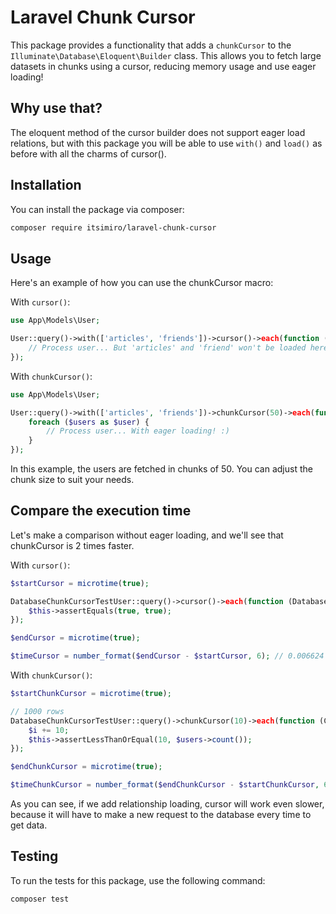 # Laravel Chunk Cursor

This package provides a functionality that adds a `chunkCursor` to the `Illuminate\Database\Eloquent\Builder` class. This allows you to fetch large datasets in chunks using a cursor, reducing memory usage and use eager loading!

## Why use that?

The eloquent method of the cursor builder does not support eager load relations, but with this package you will be able to use `with()` and `load()` as before with all the charms of cursor().

## Installation

You can install the package via composer:

```bash
composer require itsimiro/laravel-chunk-cursor
```

## Usage
Here's an example of how you can use the chunkCursor macro:

With `cursor()`:

```php
use App\Models\User;

User::query()->with(['articles', 'friends'])->cursor()->each(function (User $users) {
    // Process user... But 'articles' and 'friend' won't be loaded here :(
});
```

With `chunkCursor()`:

```php
use App\Models\User;

User::query()->with(['articles', 'friends'])->chunkCursor(50)->each(function (Collection $users) {
    foreach ($users as $user) {
        // Process user... With eager loading! :)
    }
});
```

In this example, the users are fetched in chunks of 50. You can adjust the chunk size to suit your needs.

## Compare the execution time

Let's make a comparison without eager loading, and we'll see that chunkCursor is 2 times faster.

With `cursor()`:

```php
$startCursor = microtime(true);

DatabaseChunkCursorTestUser::query()->cursor()->each(function (DatabaseChunkCursorTestUser $user) use (&$i) {
    $this->assertEquals(true, true);
});

$endCursor = microtime(true);

$timeCursor = number_format($endCursor - $startCursor, 6); // 0.006624
```

With `chunkCursor()`:

```php
$startChunkCursor = microtime(true);

// 1000 rows
DatabaseChunkCursorTestUser::query()->chunkCursor(10)->each(function (Collection $users) use (&$i) {
    $i += 10;
    $this->assertLessThanOrEqual(10, $users->count());
});

$endChunkCursor = microtime(true);

$timeChunkCursor = number_format($endChunkCursor - $startChunkCursor, 6); // 0.003406
```

As you can see, if we add relationship loading, cursor will work even slower, because it will have to make a new request to the database every time to get data.

## Testing
To run the tests for this package, use the following command:
```bash
composer test
```